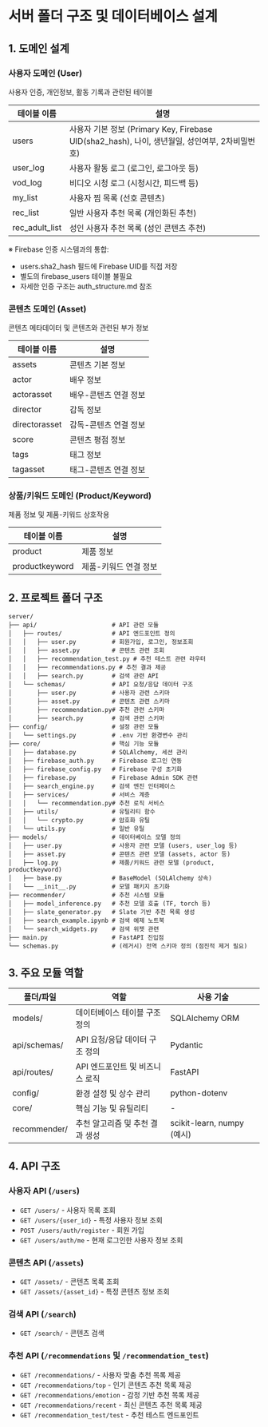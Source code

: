 # 서버 폴더 구조 및 데이터베이스 설계

## 1. 도메인 설계

### 사용자 도메인 (User)
사용자 인증, 개인정보, 활동 기록과 관련된 테이블

| 테이블 이름 | 설명 |
|------------|------|
| users | 사용자 기본 정보 (Primary Key, Firebase UID(sha2_hash), 나이, 생년월일, 성인여부, 2차비밀번호) |
| user_log | 사용자 활동 로그 (로그인, 로그아웃 등) |
| vod_log | 비디오 시청 로그 (시청시간, 피드백 등) |
| my_list | 사용자 찜 목록 (선호 콘텐츠) |
| rec_list | 일반 사용자 추천 목록 (개인화된 추천) |
| rec_adult_list | 성인 사용자 추천 목록 (성인 콘텐츠 추천) |

※ Firebase 인증 시스템과의 통합:
- users.sha2_hash 필드에 Firebase UID를 직접 저장
- 별도의 firebase_users 테이블 불필요
- 자세한 인증 구조는 auth_structure.md 참조

### 콘텐츠 도메인 (Asset)
콘텐츠 메타데이터 및 콘텐츠와 관련된 부가 정보

| 테이블 이름 | 설명 |
|------------|------|
| assets | 콘텐츠 기본 정보 |
| actor | 배우 정보 |
| actorasset | 배우-콘텐츠 연결 정보 |
| director | 감독 정보 |
| directorasset | 감독-콘텐츠 연결 정보 |
| score | 콘텐츠 평점 정보 |
| tags | 태그 정보 |
| tagasset | 태그-콘텐츠 연결 정보 |

### 상품/키워드 도메인 (Product/Keyword)
제품 정보 및 제품-키워드 상호작용

| 테이블 이름 | 설명 |
|------------|------|
| product | 제품 정보 |
| productkeyword | 제품-키워드 연결 정보 |

## 2. 프로젝트 폴더 구조

```
server/
├── api/                     # API 관련 모듈
│   ├── routes/              # API 엔드포인트 정의
│   │   ├── user.py          # 회원가입, 로그인, 정보조회
│   │   ├── asset.py         # 콘텐츠 관련 조회
│   │   ├── recommendation_test.py # 추천 테스트 관련 라우터
│   │   ├── recommendations.py # 추천 결과 제공
│   │   ├── search.py        # 검색 관련 API
│   └── schemas/             # API 요청/응답 데이터 구조
│       ├── user.py          # 사용자 관련 스키마
│       ├── asset.py         # 콘텐츠 관련 스키마
│       ├── recommendation.py# 추천 관련 스키마
│       ├── search.py        # 검색 관련 스키마
├── config/                  # 설정 관련 모듈
│   └── settings.py          # .env 기반 환경변수 관리
├── core/                    # 핵심 기능 모듈
│   ├── database.py          # SQLAlchemy, 세션 관리
│   ├── firebase_auth.py     # Firebase 로그인 연동
│   ├── firebase_config.py   # Firebase 구성 초기화
│   ├── firebase.py          # Firebase Admin SDK 관련
│   ├── search_engine.py     # 검색 엔진 인터페이스
│   ├── services/            # 서비스 계층
│   │   └── recommendation.py# 추천 로직 서비스
│   ├── utils/               # 유틸리티 함수
│   │   └── crypto.py        # 암호화 유틸
│   └── utils.py             # 일반 유틸
├── models/                  # 데이터베이스 모델 정의
│   ├── user.py              # 사용자 관련 모델 (users, user_log 등)
│   ├── asset.py             # 콘텐츠 관련 모델 (assets, actor 등)
│   ├── log.py               # 제품/키워드 관련 모델 (product, productkeyword)
│   ├── base.py              # BaseModel (SQLAlchemy 상속)
│   └── __init__.py          # 모델 패키지 초기화
├── recommender/             # 추천 시스템 모듈
│   ├── model_inference.py   # 추천 모델 호출 (TF, torch 등)
│   ├── slate_generator.py   # Slate 기반 추천 목록 생성
│   ├── search_example.ipynb # 검색 예제 노트북
│   └── search_widgets.py    # 검색 위젯 관련
├── main.py                  # FastAPI 진입점
└── schemas.py               # (레거시) 전역 스키마 정의 (점진적 제거 필요)
```

## 3. 주요 모듈 역할

| 폴더/파일 | 역할 | 사용 기술 |
|----------|------|----------|
| models/ | 데이터베이스 테이블 구조 정의 | SQLAlchemy ORM |
| api/schemas/ | API 요청/응답 데이터 구조 정의 | Pydantic |
| api/routes/ | API 엔드포인트 및 비즈니스 로직 | FastAPI |
| config/ | 환경 설정 및 상수 관리 | python-dotenv |
| core/ | 핵심 기능 및 유틸리티 | - |
| recommender/ | 추천 알고리즘 및 추천 결과 생성 | scikit-learn, numpy (예시) |

## 4. API 구조

### 사용자 API (`/users`)
-   `GET /users/` - 사용자 목록 조회
-   `GET /users/{user_id}` - 특정 사용자 정보 조회
-   `POST /users/auth/register` - 회원 가입
-   `GET /users/auth/me` - 현재 로그인한 사용자 정보 조회

### 콘텐츠 API (`/assets`)
-   `GET /assets/` - 콘텐츠 목록 조회
-   `GET /assets/{asset_id}` - 특정 콘텐츠 정보 조회

### 검색 API (`/search`)
-   `GET /search/` - 콘텐츠 검색

### 추천 API (`/recommendations` 및 `/recommendation_test`)
-   `GET /recommendations/` - 사용자 맞춤 추천 목록 제공
-   `GET /recommendations/top` - 인기 콘텐츠 추천 목록 제공
-   `GET /recommendations/emotion` - 감정 기반 추천 목록 제공
-   `GET /recommendations/recent` - 최신 콘텐츠 추천 목록 제공
-   `GET /recommendation_test/test` - 추천 테스트 엔드포인트

